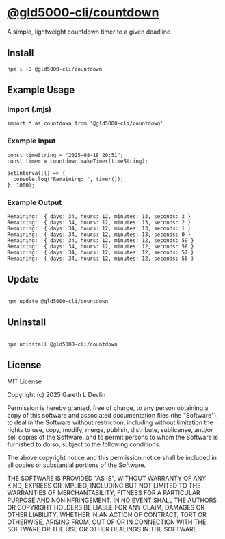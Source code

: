 # [@gld5000-cli/countdown](https://www.npmjs.com/package/@gld5000-cli/countdown)

A simple, lightweight countdown timer to a given deadline

## Install

```
npm i -D @gld5000-cli/countdown
```

## Example Usage

### Import (.mjs)

```
import * as countdown from '@gld5000-cli/countdown'
```

### Example Input

```
const timeString = "2025-08-18 20:51";
const timer = countdown.makeTimer(timeString);

setInterval(() => {
  console.log("Remaining: ", timer());
}, 1000);
```

### Example Output

```
Remaining:  { days: 34, hours: 12, minutes: 13, seconds: 3 }
Remaining:  { days: 34, hours: 12, minutes: 13, seconds: 2 }
Remaining:  { days: 34, hours: 12, minutes: 13, seconds: 1 }
Remaining:  { days: 34, hours: 12, minutes: 13, seconds: 0 }
Remaining:  { days: 34, hours: 12, minutes: 12, seconds: 59 }
Remaining:  { days: 34, hours: 12, minutes: 12, seconds: 58 }
Remaining:  { days: 34, hours: 12, minutes: 12, seconds: 57 }
Remaining:  { days: 34, hours: 12, minutes: 12, seconds: 56 }
```

## Update

```

npm update @gld5000-cli/countdown

```

## Uninstall

```

npm uninstall @gld5000-cli/countdown

```

## License

MIT License

Copyright (c) 2025 Gareth L Devlin

Permission is hereby granted, free of charge, to any person obtaining a copy
of this software and associated documentation files (the "Software"), to deal
in the Software without restriction, including without limitation the rights
to use, copy, modify, merge, publish, distribute, sublicense, and/or sell
copies of the Software, and to permit persons to whom the Software is
furnished to do so, subject to the following conditions:

The above copyright notice and this permission notice shall be included in all
copies or substantial portions of the Software.

THE SOFTWARE IS PROVIDED "AS IS", WITHOUT WARRANTY OF ANY KIND, EXPRESS OR
IMPLIED, INCLUDING BUT NOT LIMITED TO THE WARRANTIES OF MERCHANTABILITY,
FITNESS FOR A PARTICULAR PURPOSE AND NONINFRINGEMENT. IN NO EVENT SHALL THE
AUTHORS OR COPYRIGHT HOLDERS BE LIABLE FOR ANY CLAIM, DAMAGES OR OTHER
LIABILITY, WHETHER IN AN ACTION OF CONTRACT, TORT OR OTHERWISE, ARISING FROM,
OUT OF OR IN CONNECTION WITH THE SOFTWARE OR THE USE OR OTHER DEALINGS IN THE
SOFTWARE.
